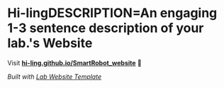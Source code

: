 
# Hi-lingDESCRIPTION=An engaging 1-3 sentence description of your lab.'s Website

Visit **[hi-ling.github.io/SmartRobot_website](https://hi-ling.github.io/SmartRobot_website)** 🚀

_Built with [Lab Website Template](https://greene-lab.gitbook.io/lab-website-template-docs)_
